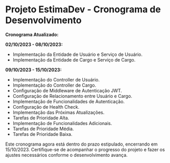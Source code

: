 # Projeto EstimaDev - Cronograma de Desenvolvimento

**Cronograma Atualizado:**

**02/10/2023 - 08/10/2023:**  
- Implementação da Entidade de Usuário e Serviço de Usuário.
- Implementação da Entidade de Cargo e Serviço de Cargo.

**09/10/2023 - 15/10/2023:**  
- Implementação do Controller de Usuário.
- Implementação do Controller de Cargo.
- Configuração de Middleware de Autenticação JWT.
- Configuração de Relacionamento entre Usuário e Cargo.
- Implementação de Funcionalidades de Autenticação.
- Configuração de Health Check.
- Implementação das Próximas Atualizações.
- Tarefas de Prioridade Alta.
- Implementação de Funcionalidades Adicionais.
- Tarefas de Prioridade Média.
- Tarefas de Prioridade Baixa.

Este cronograma agora está dentro do prazo estipulado, encerrando em 15/10/2023. Certifique-se de acompanhar o progresso do projeto e fazer os ajustes necessários conforme o desenvolvimento avança.
